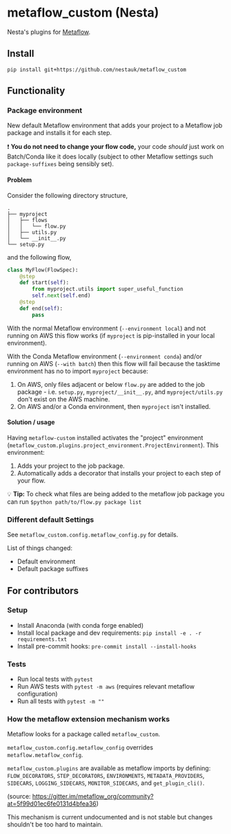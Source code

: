 # metaflow_custom (Nesta)

Nesta's plugins for [Metaflow](metaflow.org).

## Install

`pip install git+https://github.com/nestauk/metaflow_custom`

## Functionality

### Package environment

New default Metaflow environment that adds your project to a Metaflow job package and installs it for each step.

:exclamation: **You do not need to change your flow code,** your code _should_ just work on Batch/Conda like it does locally (subject to other Metaflow settings such `package-suffixes` being sensibly set).

#### Problem

Consider the following directory structure,

```tree
.
├── myproject
│   ├── flows
│   │   └── flow.py
│   ├── utils.py
│   └── __init__.py
└── setup.py
```

and the following flow,

```python
class MyFlow(FlowSpec):
    @step
    def start(self):
        from myproject.utils import super_useful_function
        self.next(self.end)
    @step
    def end(self):
        pass
```

With the normal Metaflow environment (`--environment local`) and not running on AWS this flow works (if `myproject` is pip-installed in your local environment).

With the Conda Metaflow environment (`--environment conda`) and/or running on AWS (`--with batch`) then this flow will fail because the tasktime environment has no to import `myproject` because:

1. On AWS, only files adjacent or below `flow.py` are added to the job package - i.e. `setup.py`, `myproject/__init__.py`, and `myproject/utils.py` don't exist on the AWS machine.
2. On AWS and/or a Conda environment, then `myproject` isn't installed.

#### Solution / usage

Having `metaflow-custom` installed activates the "project" environment (`metaflow_custom.plugins.project_environment.ProjectEnvironment`).
This environment:

1. Adds your project to the job package.
2. Automatically adds a decorator that installs your project to each step of your flow.

:bulb: **Tip:** To check what files are being added to the metaflow job package you can run `$python path/to/flow.py package list`

### Different default Settings

See `metaflow_custom.config.metaflow_config.py` for details.

List of things changed:

- Default environment
- Default package suffixes

## For contributors

### Setup

- Install Anaconda (with conda forge enabled)
- Install local package and dev requirements: `pip install -e . -r requirements.txt`
- Install pre-commit hooks: `pre-commit install --install-hooks`

### Tests

- Run local tests with `pytest`
- Run AWS tests with `pytest -m aws` (requires relevant metaflow configuration)
- Run all tests with `pytest -m ""`

### How the metaflow extension mechanism works

Metaflow looks for a package called `metaflow_custom`.

`metaflow_custom.config.metaflow_config` overrides `metaflow.metaflow_config`.

`metaflow_custom.plugins` are available as metaflow imports by defining: `FLOW_DECORATORS`, `STEP_DECORATORS`, `ENVIRONMENTS`, `METADATA_PROVIDERS`, `SIDECARS`, `LOGGING_SIDECARS`, `MONITOR_SIDECARS`, and `get_plugin_cli()`.

(source: https://gitter.im/metaflow_org/community?at=5f99d01ec6fe0131d4bfea36)

This mechanism is current undocumented and is not stable but changes shouldn't be too hard to maintain.
